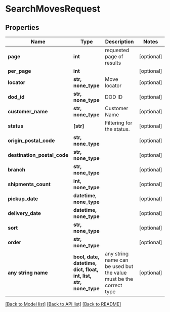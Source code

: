 # SearchMovesRequest


## Properties
Name | Type | Description | Notes
------------ | ------------- | ------------- | -------------
**page** | **int** | requested page of results | [optional] 
**per_page** | **int** |  | [optional] 
**locator** | **str, none_type** | Move locator | [optional] 
**dod_id** | **str, none_type** | DOD ID | [optional] 
**customer_name** | **str, none_type** | Customer Name | [optional] 
**status** | **[str]** | Filtering for the status. | [optional] 
**origin_postal_code** | **str, none_type** |  | [optional] 
**destination_postal_code** | **str, none_type** |  | [optional] 
**branch** | **str, none_type** |  | [optional] 
**shipments_count** | **int, none_type** |  | [optional] 
**pickup_date** | **datetime, none_type** |  | [optional] 
**delivery_date** | **datetime, none_type** |  | [optional] 
**sort** | **str, none_type** |  | [optional] 
**order** | **str, none_type** |  | [optional] 
**any string name** | **bool, date, datetime, dict, float, int, list, str, none_type** | any string name can be used but the value must be the correct type | [optional]

[[Back to Model list]](../README.md#documentation-for-models) [[Back to API list]](../README.md#documentation-for-api-endpoints) [[Back to README]](../README.md)


